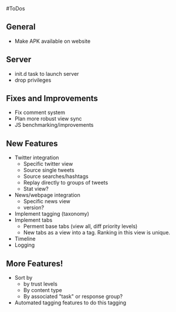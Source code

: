 #ToDos

## General
* Make APK available on website

## Server
* init.d task to launch server
* drop privileges 

## Fixes and Improvements
* Fix comment system
* Plan more robust view sync
* JS benchmarking/improvements

## New Features
* Twitter integration
	* Specific twitter view
	* Source single tweets
	* Source searches/hashtags
	* Replay directly to groups of tweets
	* Stat view?
* News/webpage integration
	* Specific news view
	* version?
* Implement tagging (taxonomy)
* Implement tabs
	* Perment base tabs (view all, diff priority levels)
	* New tabs as a view into a tag. Ranking in this view is unique.
* Timeline
* Logging

## More Features!
* Sort by
	* by trust levels
	* By content type
	* By associated "task" or response group?
* Automated tagging features to do this tagging